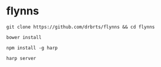 flynns
======

`git clone https://github.com/drbrts/flynns && cd flynns`

`bower install`

`npm install -g harp`

`harp server`
